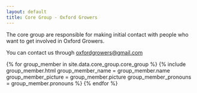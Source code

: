 ```yaml
---
layout: default
title: Core Group - Oxford Growers
---
```

The core group are responsible for making initial contact with people who want to get involved in Oxford Growers.

You can contact us through [oxfordgrowers@gmail.com](mailto:oxfordgrowers@gmail.com)

<div id="group-members">
    {% for group_member in site.data.core_group.core_group %}
        {% include group_member.html
            group_member_name = group_member.name
            group_member_picture = group_member.picture
            group_member_pronouns = group_member.pronouns
        %}
    {% endfor %}
</div>
